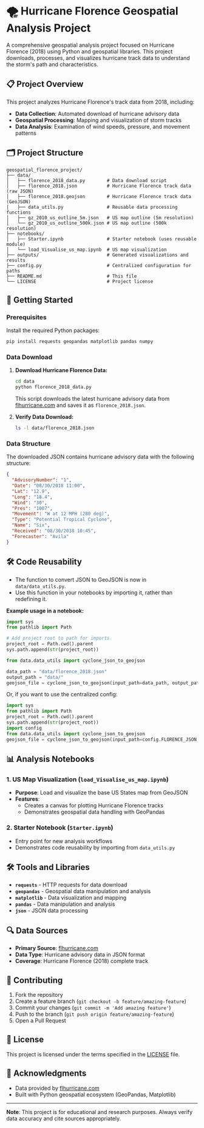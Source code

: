 # 🌪️ Hurricane Florence Geospatial Analysis Project

A comprehensive geospatial analysis project focused on Hurricane Florence (2018) using Python and geospatial libraries. This project downloads, processes, and visualizes hurricane track data to understand the storm's path and characteristics.

## 📋 Project Overview

This project analyzes Hurricane Florence's track data from 2018, including:
- **Data Collection**: Automated download of hurricane advisory data
- **Geospatial Processing**: Mapping and visualization of storm tracks
- **Data Analysis**: Examination of wind speeds, pressure, and movement patterns

## 🗂️ Project Structure

```
geospatial_florence_project/
├── data/
│   ├── florence_2018_data.py        # Data download script
│   ├── florence_2018.json           # Hurricane Florence track data (raw JSON)
│   ├── florence_2018.geojson        # Hurricane Florence track data (GeoJSON)
│   ├── data_utils.py                # Reusable data processing functions
│   ├── gz_2010_us_outline_5m.json   # US map outline (5m resolution)
│   └── gz_2010_us_outline_500k.json # US map outline (500k resolution)
├── notebooks/
│   ├── Starter.ipynb                # Starter notebook (uses reusable module)
│   └── load_Visualise_us_map.ipynb  # US map visualization
├── outputs/                         # Generated visualizations and results
├── config.py                        # Centralized configuration for paths
├── README.md                        # This file
└── LICENSE                          # Project license
```

## 🚀 Getting Started

### Prerequisites

Install the required Python packages:

```bash
pip install requests geopandas matplotlib pandas numpy
```

### Data Download

1. **Download Hurricane Florence Data:**
   ```bash
   cd data
   python florence_2018_data.py
   ```
   This script downloads the latest hurricane advisory data from [flhurricane.com](https://flhurricane.com) and saves it as `florence_2018.json`.

2. **Verify Data Download:**
   ```bash
   ls -l data/florence_2018.json
   ```

### Data Structure

The downloaded JSON contains hurricane advisory data with the following structure:
```json
{
  "AdvisoryNumber": "1",
  "Date": "08/30/2018 11:00",
  "Lat": "12.9",
  "Long": "18.4",
  "Wind": "30",
  "Pres": "1007",
  "Movement": "W at 12 MPH (280 deg)",
  "Type": "Potential Tropical Cyclone",
  "Name": "Six",
  "Received": "08/30/2018 10:45",
  "Forecaster": "Avila"
}
```

## 🛠️ Code Reusability

- The function to convert JSON to GeoJSON is now in `data/data_utils.py`.
- Use this function in your notebooks by importing it, rather than redefining it.

**Example usage in a notebook:**
```python
import sys
from pathlib import Path

# Add project root to path for imports
project_root = Path.cwd().parent
sys.path.append(str(project_root))

from data.data_utils import cyclone_json_to_geojson

data_path = "data/florence_2018.json"
output_path = "data/"
geojson_file = cyclone_json_to_geojson(input_path=data_path, output_path=output_path)
```

Or, if you want to use the centralized config:
```python
import sys
from pathlib import Path
project_root = Path.cwd().parent
sys.path.append(str(project_root))
import config
from data.data_utils import cyclone_json_to_geojson
geojson_file = cyclone_json_to_geojson(input_path=config.FLORENCE_JSON, output_path=config.DATA_DIR)
```

## 📊 Analysis Notebooks

### 1. US Map Visualization (`load_Visualise_us_map.ipynb`)
- **Purpose**: Load and visualize the base US States map from GeoJSON
- **Features**:
  - Creates a canvas for plotting Hurricane Florence tracks
  - Demonstrates geospatial data handling with GeoPandas

### 2. Starter Notebook (`Starter.ipynb`)
- Entry point for new analysis workflows
- Demonstrates code reusability by importing from `data_utils.py`

## 🛠️ Tools and Libraries

- **`requests`** - HTTP requests for data download
- **`geopandas`** - Geospatial data manipulation and analysis
- **`matplotlib`** - Data visualization and mapping
- **`pandas`** - Data manipulation and analysis
- **`json`** - JSON data processing

## 🔍 Data Sources

- **Primary Source**: [flhurricane.com](https://flhurricane.com/cyclone/stormhistory.php?j=1&year=2018&storm=6)
- **Data Type**: Hurricane advisory data in JSON format
- **Coverage**: Hurricane Florence (2018) complete track

## 🤝 Contributing

1. Fork the repository
2. Create a feature branch (`git checkout -b feature/amazing-feature`)
3. Commit your changes (`git commit -m 'Add amazing feature'`)
4. Push to the branch (`git push origin feature/amazing-feature`)
5. Open a Pull Request

## 📄 License

This project is licensed under the terms specified in the [LICENSE](LICENSE) file.

## 🙏 Acknowledgments

- Data provided by [flhurricane.com](https://flhurricane.com)
- Built with Python geospatial ecosystem (GeoPandas, Matplotlib)

---

**Note**: This project is for educational and research purposes. Always verify data accuracy and cite sources appropriately.
